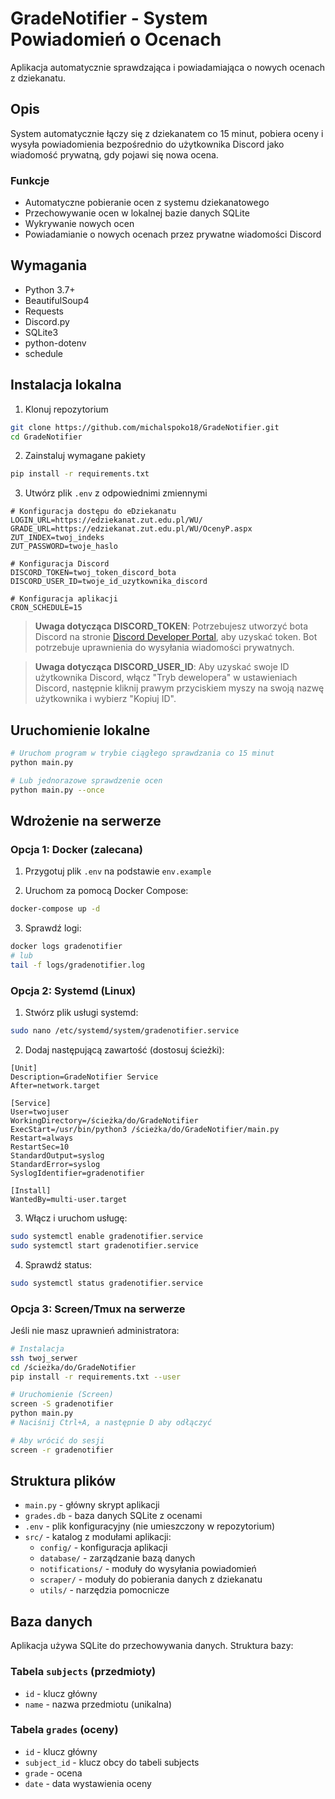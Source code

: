 # GradeNotifier - System Powiadomień o Ocenach

Aplikacja automatycznie sprawdzająca i powiadamiająca o nowych ocenach z dziekanatu.

## Opis

System automatycznie łączy się z dziekanatem co 15 minut, pobiera oceny i wysyła powiadomienia bezpośrednio do użytkownika Discord jako wiadomość prywatną, gdy pojawi się nowa ocena.

### Funkcje

- Automatyczne pobieranie ocen z systemu dziekanatowego
- Przechowywanie ocen w lokalnej bazie danych SQLite
- Wykrywanie nowych ocen
- Powiadamianie o nowych ocenach przez prywatne wiadomości Discord

## Wymagania

- Python 3.7+
- BeautifulSoup4
- Requests
- Discord.py
- SQLite3
- python-dotenv
- schedule

## Instalacja lokalna

1. Klonuj repozytorium
```bash
git clone https://github.com/michalspoko18/GradeNotifier.git
cd GradeNotifier
```

2. Zainstaluj wymagane pakiety
```bash
pip install -r requirements.txt
```

3. Utwórz plik `.env` z odpowiednimi zmiennymi
```
# Konfiguracja dostępu do eDziekanatu
LOGIN_URL=https://edziekanat.zut.edu.pl/WU/
GRADE_URL=https://edziekanat.zut.edu.pl/WU/OcenyP.aspx
ZUT_INDEX=twoj_indeks
ZUT_PASSWORD=twoje_haslo

# Konfiguracja Discord
DISCORD_TOKEN=twoj_token_discord_bota
DISCORD_USER_ID=twoje_id_uzytkownika_discord

# Konfiguracja aplikacji
CRON_SCHEDULE=15
```

> **Uwaga dotycząca DISCORD_TOKEN**:
> Potrzebujesz utworzyć bota Discord na stronie [Discord Developer Portal](https://discord.com/developers/applications), aby uzyskać token. Bot potrzebuje uprawnienia do wysyłania wiadomości prywatnych.

> **Uwaga dotycząca DISCORD_USER_ID**:
> Aby uzyskać swoje ID użytkownika Discord, włącz "Tryb dewelopera" w ustawieniach Discord, następnie kliknij prawym przyciskiem myszy na swoją nazwę użytkownika i wybierz "Kopiuj ID".

## Uruchomienie lokalne

```bash
# Uruchom program w trybie ciągłego sprawdzania co 15 minut
python main.py

# Lub jednorazowe sprawdzenie ocen
python main.py --once
```

## Wdrożenie na serwerze

### Opcja 1: Docker (zalecana)

1. Przygotuj plik `.env` na podstawie `env.example`

2. Uruchom za pomocą Docker Compose:
```bash
docker-compose up -d
```

3. Sprawdź logi:
```bash
docker logs gradenotifier
# lub
tail -f logs/gradenotifier.log
```

### Opcja 2: Systemd (Linux)

1. Stwórz plik usługi systemd:
```bash
sudo nano /etc/systemd/system/gradenotifier.service
```

2. Dodaj następującą zawartość (dostosuj ścieżki):
```
[Unit]
Description=GradeNotifier Service
After=network.target

[Service]
User=twojuser
WorkingDirectory=/ścieżka/do/GradeNotifier
ExecStart=/usr/bin/python3 /ścieżka/do/GradeNotifier/main.py
Restart=always
RestartSec=10
StandardOutput=syslog
StandardError=syslog
SyslogIdentifier=gradenotifier

[Install]
WantedBy=multi-user.target
```

3. Włącz i uruchom usługę:
```bash
sudo systemctl enable gradenotifier.service
sudo systemctl start gradenotifier.service
```

4. Sprawdź status:
```bash
sudo systemctl status gradenotifier.service
```

### Opcja 3: Screen/Tmux na serwerze

Jeśli nie masz uprawnień administratora:

```bash
# Instalacja
ssh twoj_serwer
cd /ścieżka/do/GradeNotifier
pip install -r requirements.txt --user

# Uruchomienie (Screen)
screen -S gradenotifier
python main.py
# Naciśnij Ctrl+A, a następnie D aby odłączyć

# Aby wrócić do sesji
screen -r gradenotifier
```

## Struktura plików

- `main.py` - główny skrypt aplikacji
- `grades.db` - baza danych SQLite z ocenami
- `.env` - plik konfiguracyjny (nie umieszczony w repozytorium)
- `src/` - katalog z modułami aplikacji:
  - `config/` - konfiguracja aplikacji
  - `database/` - zarządzanie bazą danych
  - `notifications/` - moduły do wysyłania powiadomień
  - `scraper/` - moduły do pobierania danych z dziekanatu
  - `utils/` - narzędzia pomocnicze

## Baza danych

Aplikacja używa SQLite do przechowywania danych. Struktura bazy:

### Tabela `subjects` (przedmioty)
- `id` - klucz główny
- `name` - nazwa przedmiotu (unikalna)

### Tabela `grades` (oceny)
- `id` - klucz główny
- `subject_id` - klucz obcy do tabeli subjects
- `grade` - ocena
- `date` - data wystawienia oceny